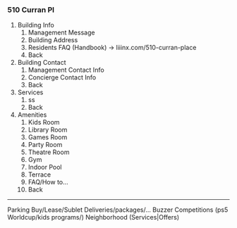 ### 510 Curran Pl

1.	Building Info
    1. Management Message
    2. Building Address
    3. Residents FAQ (Handbook) -> liiinx.com/510-curran-place
    0. Back
2.	Building Contact
    1. Management Contact Info
    2. Concierge Contact Info
    0. Back
3. Services
    1. ss
    0. Back
4. Amenities
    1. Kids Room
    2. Library Room
    3. Games Room
    4. Party Room
    5. Theatre Room
    6. Gym
    7. Indoor Pool
    8. Terrace
    9. FAQ/How to…
    0. Back


---
Parking
Buy/Lease/Sublet
Deliveries/packages/…
Buzzer
Competitions (ps5 Worldcup/kids programs/)
Neighborhood (Services|Offers)

